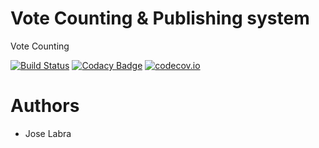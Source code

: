 # Vote Counting & Publishing system

Vote Counting

[![Build Status](https://travis-ci.org/Arquisoft/VoteCounting0.svg?branch=master)](https://travis-ci.org/Arquisoft/VoteCounting0)
[![Codacy Badge](https://api.codacy.com/project/badge/grade/52867c7f96594121be17815dc4dce1a6)](https://www.codacy.com/app/jelabra/VoteCounting0)
[![codecov.io](https://codecov.io/github/Arquisoft/VoteCounting0/coverage.svg?branch=master)](https://codecov.io/github/Arquisoft/VoteCounting0?branch=master)


# Authors

* Jose Labra




